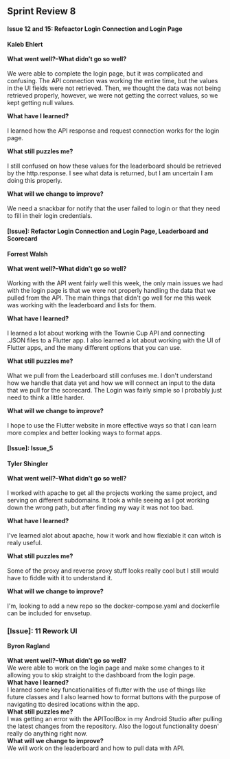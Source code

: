 ## Sprint Review 8

#### Issue 12 and 15: Refeactor Login Connection and Login Page
**Kaleb Ehlert**
<br/><br/>
**What went well?–What didn’t go so well?**<br/><br/>
We were able to complete the login page, but it was complicated and confusing. The API connection was working the entire time, but the values in the UI fields were not retrieved. Then, we thought the data was not being retrieved properly, however, we were not getting the correct values, so we kept getting null values.

**What have I learned?**<br/><br/>
I learned how the API response and request connection works for the login page.

**What still puzzles me?**<br/><br/>
I still confused on how these values for the leaderboard should be retrieved by the http.response. I see what data is returned, but I am uncertain I am doing this properly.

**What will we change to improve?**<br/><br/>
We need a snackbar for notify that the user failed to login or that they need to fill in their login credentials.


#### [Issue]: Refactor Login Connection and Login Page, Leaderboard and Scorecard
**Forrest Walsh**
<br/><br/>
**What went well?–What didn’t go so well?**<br/><br/>
Working with the API went fairly well this week, the only main issues we had with the login page is that we were not properly handling the data that we pulled from the API. The main things that didn't go well for me this week was working with the leaderboard and lists for them.

**What have I learned?**<br/><br/>
I learned a lot about working with the Townie Cup API and connecting .JSON files to a Flutter app. I also learned a lot about working with the UI of Flutter apps, and the many different options that you can use.

**What still puzzles me?**<br/><br/>
What we pull from the Leaderboard still confuses me. I don't understand how we handle that data yet and how we will connect an input to the data that we pull for the scorecard. The Login was fairly simple so I probably just need to think a little harder.

**What will we change to improve?**<br/><br/>
I hope to use the Flutter website in more effective ways so that I can learn more complex and better looking ways to format apps.

#### [Issue]: Issue_5
**Tyler Shingler**
<br/><br/>
**What went well?–What didn’t go so well?**<br/><br/>
I worked with apache to get all the projects working the same project, and serving on different subdomains. It took a while seeing as I got working down the wrong path, but after finding my way it was not too bad.

**What have I learned?**<br/><br/>
I've learned alot about apache, how it work and how flexiable it can witch is realy useful. 

**What still puzzles me?**<br/><br/>
Some of the proxy and reverse proxy stuff looks really cool but I still would have to fiddle with it to understand it.

**What will we change to improve?**<br/><br/>
I'm, looking to add a new repo so the docker-compose.yaml and dockerfile can be included for envsetup.


### [Issue]: 11 Rework UI
**Byron Ragland**
<br/><br/>
**What went well?–What didn’t go so well?**<br/>
We were able to work on the login page and make some changes to it allowing you to skip straight to the dashboard from
the login page.<br/>
**What have I learned?**<br/>
I learned some key funcationalities of flutter with the use of things like future classes and I also learned how to format buttons with the purpose of navigating tto desired locations within the app.<br/>
**What still puzzles me?**<br/>
I was getting an error with the APIToolBox in my Android Studio after pulling the latest changes from the repository. Also the logout functionality doesn' really do anything right now.<br/>
**What will we change to improve?**<br/>
We will work on the leaderboard and how to pull data with API.<br/>
